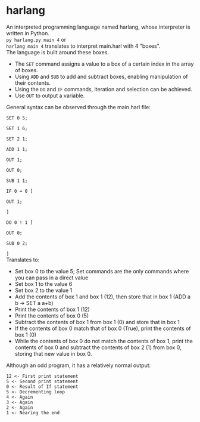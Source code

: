 # harlang
An interpreted programming language named harlang, whose interpreter is written in Python. <br>
<code>py harlang.py main 4</code> or <code> harlang main 4</code> translates to interpret main.harl with 4 "boxes".<br>
The language is built around these boxes. 
<ul>
<li>The <code>SET</code> command assigns a value to a box of a certain index in the array of boxes. </li>
<li>Using <code>ADD</code> and <code>SUB</code> to add and subtract boxes, enabling manipulation of their contents. </li>
<li>Using the <code>DO</code> and <code>IF</code> commands, iteration and selection can be achieved. </li>
<li>Use <code>OUT</code> to output a variable. </li>
</ul>
General syntax can be observed through the main.harl file: <br>
<code>
SET 0 5;<br>
SET 1 6;<br>
SET 2 1;<br>
ADD 1 1;<br>
OUT 1;<br>
OUT 0;<br>
SUB 1 1;<br>
IF 0 = 0 [<br>
OUT 1;<br>
]<br>
DO 0 ! 1 [<br>
OUT 0;<br>
SUB 0 2;<br>
]</code><br>
Translates to:<br>
<ul>
  <li>Set box 0 to the value 5; Set commands are the only commands where you can pass in a direct value</li>
  <li>Set box 1 to the value 6</li>
  <li>Set box 2 to the value 1</li>
  <li>Add the contents of box 1 and box 1 (12), then store that in box 1 (ADD a b -> SET a a+b) </li>
  <li>Print the contents of box 1 (12) </li>
  <li>Print the contents of box 0 (5) </li>
  <li>Subtract the contents of box 1 from box 1 (0) and store that in box 1 </li>
  <li>If the contents of box 0 match that of box 0 (True), print the contents of box 1 (0) </li>
  <li>While the contents of box 0 do not match the contents of box 1, print the contents of box 0 and subtract the contents of box 2 (1) from box 0, storing that new value in box 0.</li>
</ul>
Although an odd program, it has a relatively normal output: <br>
<code>
12 <- First print statement
5 <- Second print statement
0 <- Result of If statement
5 <- Decrementing loop
4 <- Again
3 <- Again
2 <- Again
1 <- Nearing the end
</code>
